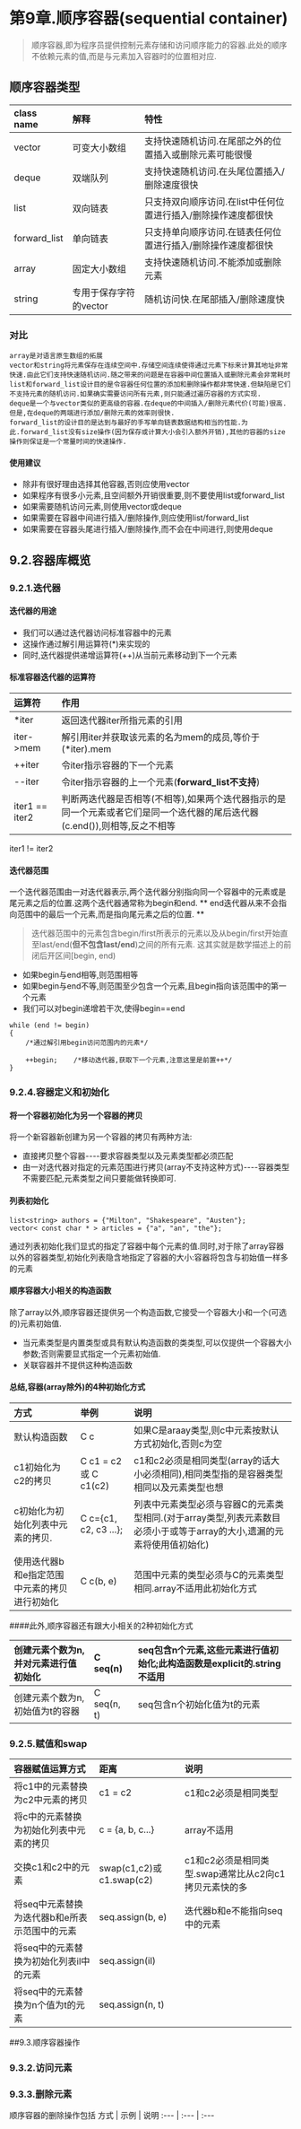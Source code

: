 
# 第9章.顺序容器(sequential container)
> 顺序容器,即为程序员提供控制元素存储和访问顺序能力的容器.此处的顺序不依赖元素的值,而是与元素加入容器时的位置相对应.

## 顺序容器类型

class name      |解释                       |特性
:---            |:---                       |:---
vector          | 可变大小数组              | 支持快速随机访问.在尾部之外的位置插入或删除元素可能很慢
deque           | 双端队列                  | 支持快速随机访问.在头尾位置插入/删除速度很快
list            | 双向链表                  | 只支持双向顺序访问.在list中任何位置进行插入/删除操作速度都很快
forward_list    | 单向链表                  | 只支持单向顺序访问.在链表任何位置进行插入/删除操作速度都很快
array           | 固定大小数组              | 支持快速随机访问.不能添加或删除元素
string          | 专用于保存字符的vector    | 随机访问快.在尾部插入/删除速度快

### 对比
    array是对语言原生数组的拓展
    vector和string将元素保存在连续空间中.存储空间连续使得通过元素下标来计算其地址非常快速.由此它们支持快速随机访问.随之带来的问题是在容器中间位置插入或删除元素会非常耗时
    list和forward_list设计目的是令容器任何位置的添加和删除操作都非常快速.但缺陷是它们不支持元素的随机访问.如果确实需要访问所有元素,则只能通过遍历容器的方式实现.
    deque是一个与vector类似的更高级的容器.在deque的中间插入/删除元素代价(可能)很高.但是,在deque的两端进行添加/删除元素的效率则很快.
    forward_list的设计目的是达到与最好的手写单向链表数据结构相当的性能.为此.forward_list没有size操作(因为保存或计算大小会引入额外开销),其他的容器的size操作则保证是一个常量时间的快速操作.

#### 使用建议
+ 除非有很好理由选择其他容器,否则应使用vector
+ 如果程序有很多小元素,且空间额外开销很重要,则不要使用list或forward_list
+ 如果需要随机访问元素,则使用vector或deque
+ 如果需要在容器中间进行插入/删除操作,则应使用list/forward_list
+ 如果需要在容器头尾进行插入/删除操作,而不会在中间进行,则使用deque

## 9.2.容器库概览

### 9.2.1.迭代器

#### 迭代器的用途
+ 我们可以通过迭代器访问标准容器中的元素
+ 这操作通过解引用运算符(*)来实现的
+ 同时,迭代器提供递增运算符(++)从当前元素移动到下一个元素

#### 标准容器迭代器的运算符

运算符              | 作用
:---                |:---
*iter               | 返回迭代器iter所指元素的引用
iter->mem           | 解引用iter并获取该元素的名为mem的成员,等价于(*iter).mem
++iter              | 令iter指示容器的下一个元素
--iter              | 令iter指示容器的上一个元素(**forward_list不支持**)
iter1 == iter2      | 判断两迭代器是否相等(不相等),如果两个迭代器指示的是同一个元素或者它们是同一个迭代器的尾后迭代器(c.end()),则相等,反之不相等
iter1 != iter2 


#### 迭代器范围
一个迭代器范围由一对迭代器表示,两个迭代器分别指向同一个容器中的元素或是尾元素之后的位置.这两个迭代器通常称为begin和end.
** end迭代器从来不会指向范围中的最后一个元素,而是指向尾元素之后的位置. **
> 迭代器范围中的元素包含begin/first所表示的元素以及从begin/first开始直至last/end(**但不包含last/end**)之间的所有元素. 这其实就是数学描述上的前闭后开区间[begin, end)

+ 如果begin与end相等,则范围相等
+ 如果begin与end不等,则范围至少包含一个元素,且begin指向该范围中的第一个元素
+ 我们可以对begin递增若干次,使得begin==end

```
while (end != begin)
{
    /*通过解引用begin访问范围内的元素*/

    ++begin;    /*移动迭代器,获取下一个元素,注意这里是前置++*/
}

```

### 9.2.4.容器定义和初始化
#### 将一个容器初始化为另一个容器的拷贝
将一个新容器新创建为另一个容器的拷贝有两种方法:
+ 直接拷贝整个容器----要求容器类型以及元素类型都必须匹配
+ 由一对迭代器对指定的元素范围进行拷贝(array不支持这种方式)----容器类型不需要匹配,元素类型之间只要能做转换即可.

#### 列表初始化

```
list<string> authors = {"Milton", "Shakespeare", "Austen"};
vector< const char * > articles = {"a", "an", "the"};
```

通过列表初始化我们显式的指定了容器中每个元素的值.同时,对于除了array容器以外的容器类型,初始化列表隐含地指定了容器的大小:容器将包含与初始值一样多的元素

#### 顺序容器大小相关的构造函数
除了array以外,顺序容器还提供另一个构造函数,它接受一个容器大小和一个(可选的)元素初始值.
+ 当元素类型是内置类型或具有默认构造函数的类类型,可以仅提供一个容器大小参数;否则需要显式指定一个元素初始值.
+ 关联容器并不提供这种构造函数

#### 总结,容器(array除外)的4种初始化方式

方式                                            | 举例                      | 说明
:--- | :--- | :---
默认构造函数                                    | C c                       | 如果C是araay类型,则c中元素按默认方式初始化,否则c为空
c1初始化为c2的拷贝                              | C c1 = c2 或 C c1(c2)     | c1和c2必须是相同类型(array的话大小必须相同),相同类型指的是容器类型相同以及元素类型也想
c初始化为初始化列表中元素的拷贝.                | C c={c1, c2, c3 ...};     | 列表中元素类型必须与容器C的元素类型相同.(对于array类型,列表元素数目必须小于或等于array的大小,遗漏的元素将使用值初始化)
使用迭代器b和e指定范围中元素的拷贝进行初始化    | C c(b, e)                 | 范围中元素的类型必须与C的元素类型相同.array不适用此初始化方式

####此外,顺序容器还有跟大小相关的2种初始化方式

创建元素个数为n,并对元素进行值初始化        | C seq(n)      | seq包含n个元素,这些元素进行值初始化;此构造函数是explicit的.string不适用
:--- | :--- | :---
创建元素个数为n,初始值为t的容器             | C seq(n, t)   | seq包含n个初始化值为t的元素


### 9.2.5.赋值和swap
容器赋值运算方式        | 距离      | 说明
:--- |:--- | :---
将c1中的元素替换为c2中元素的拷贝    | c1 = c2   | c1和c2必须是相同类型
将c中的元素替换为初始化列表中元素的拷贝 | c = {a, b, c...} | array不适用
交换c1和c2中的元素                      | swap(c1,c2)或 c1.swap(c2) | c1和c2必须是相同类型.swap通常比从c2向c1拷贝元素快的多
将seq中元素替换为迭代器b和e所表示范围中的元素 | seq.assign(b, e) | 迭代器b和e不能指向seq中的元素
将seq中的元素替换为初始化列表il中的元素 | seq.assign(il) |
将seq中的元素替换为n个值为t的元素       | seq.assign(n, t) | 

##9.3.顺序容器操作

### 9.3.2.访问元素


### 9.3.3.删除元素
顺序容器的删除操作包括
方式                        | 示例  | 说明
:--- | :--- | :---


